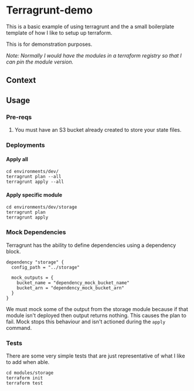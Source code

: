 # Terragrunt-demo

This is a basic example of using terragrunt and the a small boilerplate template of how I like to setup up terraform.

This is for demonstration purposes.

_Note: Normally I would have the modules in a terraform registry so that I can pin the module version._

## Context

## Usage
### Pre-reqs
1. You must have an S3 bucket already created to store your state files.
### Deployments
#### Apply all
```
cd environments/dev/
terragrunt plan --all
terragrunt apply --all
```
#### Apply specific module
```
cd environments/dev/storage
terragrunt plan
terragrunt apply
```
### Mock Dependencies
Terragrunt has the ability to define dependencies using a dependency block.
```
dependency "storage" {
  config_path = "../storage"

  mock_outputs = {
    bucket_name = "dependency_mock_bucket_name"
    bucket_arn = "dependency_mock_bucket_arn"
  }
}
```
We must mock some of the output from the storage module because if that module isn't deployed then output returns nothing. This causes the plan to fail.
Mock stops this behaviour and isn't actioned during the `apply` command.

### Tests

There are some very simple tests that are just representative of what I like to add when able.

```
cd modules/storage
terraform init
terraform test
```
